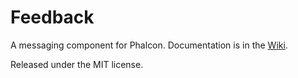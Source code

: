 # Feedback
A messaging component for Phalcon.  Documentation is in the [Wiki](https://github.com/quasipickle/feedback/wiki).

Released under the MIT license.
